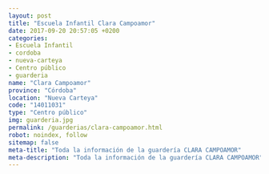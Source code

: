 ```yaml
---
layout: post
title: "Escuela Infantil Clara Campoamor"
date: 2017-09-20 20:57:05 +0200
categories:
- Escuela Infantil
- cordoba
- nueva-carteya
- Centro público
- guarderia
name: "Clara Campoamor"
province: "Córdoba"
location: "Nueva Carteya"
code: "14011031"
type: "Centro público"
img: guarderia.jpg
permalink: /guarderias/clara-campoamor.html
robot: noindex, follow
sitemap: false
meta-title: "Toda la información de la guardería CLARA CAMPOAMOR"
meta-description: "Toda la información de la guardería CLARA CAMPOAMOR"
---
```

